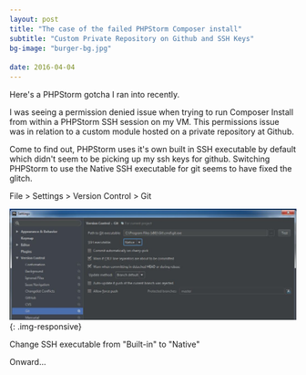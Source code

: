 ```yaml
---
layout: post
title: "The case of the failed PHPStorm Composer install"
subtitle: "Custom Private Repository on Github and SSH Keys"
bg-image: "burger-bg.jpg"

date: 2016-04-04
---
```


Here's a PHPStorm gotcha I ran into recently. 

I was seeing a permission denied issue when trying to run Composer Install from within a PHPStorm SSH session on my VM. This permissions issue was in relation to a custom module hosted on a private repository at Github. 

Come to find out, PHPStorm uses it's own built in SSH executable by default which didn't seem to be picking up my ssh keys for github. Switching PHPStorm to use the Native SSH executable for git seems to have fixed the glitch.

File > Settings > Version Control > Git

![PHPStorm windows settings version control git](/images/posts/051716/phpstorm-windows-settings-version-control-git.jpg){: .img-responsive}

Change SSH executable from "Built-in" to "Native"

Onward...